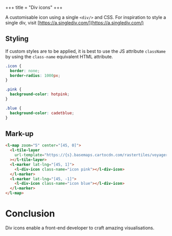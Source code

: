 +++
title = "Div icons"
+++

A customisable icon using a single `<div/>` and CSS.
For inspiration to style a single div, visit [https://a.singlediv.com/](https://a.singlediv.com/)

<style>
  .icon {
    border: none;
    border-radius: 1000px;
  }

  .pink {
    background-color: hotpink;
  }

  .blue {
    background-color: cadetblue;
  }
</style>

<l-map zoom="5" center="[45, 0]">
  <l-tile-layer
    url-template="https://{s}.basemaps.cartocdn.com/rastertiles/voyager/{z}/{x}/{y}{r}.png"
  ></l-tile-layer>
  <l-marker lat-lng="[45, 1]">
    <l-div-icon class-name="icon pink"></l-div-icon>
  </l-marker>
  <l-marker lat-lng="[45, -1]">
    <l-div-icon class-name="icon blue"></l-div-icon>
  </l-marker>
</l-map>

## Styling

If custom styles are to be applied,
it is best to use the JS attribute `className` by using the `class-name` equivalent HTML attribute.

```css
.icon {
  border: none;
  border-radius: 1000px;
}

.pink {
  background-color: hotpink;
}

.blue {
  background-color: cadetblue;
}
```

## Mark-up

```html
<l-map zoom="5" center="[45, 0]">
  <l-tile-layer
    url-template="https://{s}.basemaps.cartocdn.com/rastertiles/voyager/{z}/{x}/{y}{r}.png"
  ></l-tile-layer>
  <l-marker lat-lng="[45, 1]">
    <l-div-icon class-name="icon pink"></l-div-icon>
  </l-marker>
  <l-marker lat-lng="[45, -1]">
    <l-div-icon class-name="icon blue"></l-div-icon>
  </l-marker>
</l-map>
```

# Conclusion

Div icons enable a front-end developer to craft amazing visualisations.
